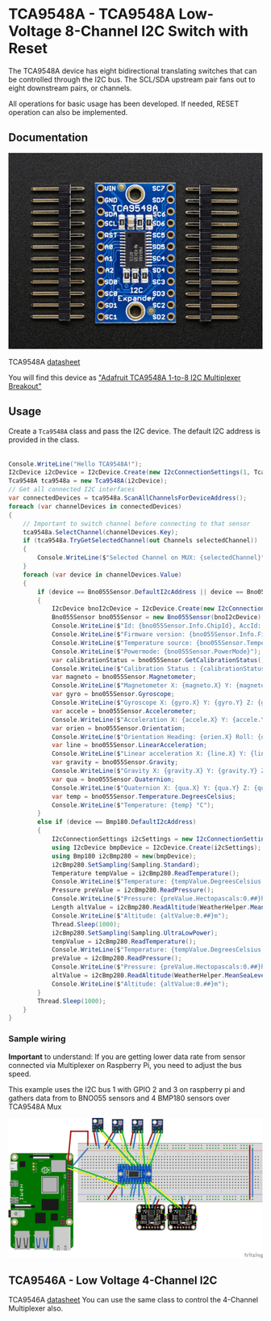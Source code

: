 # TCA9548A - TCA9548A Low-Voltage 8-Channel I2C Switch with Reset

The TCA9548A device has eight bidirectional translating switches that can be controlled through the I2C bus. The SCL/SDA upstream pair fans out to eight downstream pairs, or channels.

All operations for basic usage has been developed. If needed, RESET operation can also be implemented.

## Documentation

![TCA9548A](./TCA9548A.jpg)

TCA9548A [datasheet](https://www.ti.com/lit/ds/symlink/tca9548a.pdf)

You will find this device as ["Adafruit TCA9548A 1-to-8 I2C Multiplexer Breakout"](https://learn.adafruit.com/adafruit-tca9548a-1-to-8-i2c-multiplexer-breakout)

## Usage

Create a ```Tca9548A``` class and pass the I2C device. The default I2C address is provided in the class.

```csharp

Console.WriteLine("Hello TCA9548A!");
I2cDevice i2cDevice = I2cDevice.Create(new I2cConnectionSettings(1, Tca9548A.DefaultI2cAddress));
Tca9548A tca9548a = new Tca9548A(i2cDevice);
// Get all connected I2C interfaces
var connectedDevices = tca9548a.ScanAllChannelsForDeviceAddress();
foreach (var channelDevices in connectedDevices)
{
    // Important to switch channel before connecting to that sensor
    tca9548a.SelectChannel(channelDevices.Key);
    if (tca9548a.TryGetSelectedChannel(out Channels selectedChannel))
    {
        Console.WriteLine($"Selected Channel on MUX: {selectedChannel}");
    }
    foreach (var device in channelDevices.Value)
    {
        if (device == Bno055Sensor.DefaultI2cAddress || device == Bno055Sensor.SecondI2cAddress)
        {
            I2cDevice bnoI2cDevice = I2cDevice.Create(new I2cConnectionSettings(i2cDevice.ConnectionSettings.BusId, device));
            Bno055Sensor bno055Sensor = new Bno055Sensor(bnoI2cDevice);
            Console.WriteLine($"Id: {bno055Sensor.Info.ChipId}, AccId: {bno055Sensor.Info.AcceleratorId}, GyroId: {bno055Sensor.Info.GyroscopeId}, MagId: {bno055Sensor.Info.MagnetometerId}");
            Console.WriteLine($"Firmware version: {bno055Sensor.Info.FirmwareVersion}, Bootloader: {bno055Sensor.Info.BootloaderVersion}");
            Console.WriteLine($"Temperature source: {bno055Sensor.TemperatureSource}, Operation mode: {bno055Sensor.OperationMode}, Units: {bno055Sensor.Units}");
            Console.WriteLine($"Powermode: {bno055Sensor.PowerMode}");
            var calibrationStatus = bno055Sensor.GetCalibrationStatus();
            Console.WriteLine($"Calibration Status : {calibrationStatus}");
            var magneto = bno055Sensor.Magnetometer;
            Console.WriteLine($"Magnetometer X: {magneto.X} Y: {magneto.Y} Z: {magneto.Z}");
            var gyro = bno055Sensor.Gyroscope;
            Console.WriteLine($"Gyroscope X: {gyro.X} Y: {gyro.Y} Z: {gyro.Z}");
            var accele = bno055Sensor.Accelerometer;
            Console.WriteLine($"Acceleration X: {accele.X} Y: {accele.Y} Z: {accele.Z}");
            var orien = bno055Sensor.Orientation;
            Console.WriteLine($"Orientation Heading: {orien.X} Roll: {orien.Y} Pitch: {orien.Z}");
            var line = bno055Sensor.LinearAcceleration;
            Console.WriteLine($"Linear acceleration X: {line.X} Y: {line.Y} Z: {line.Z}");
            var gravity = bno055Sensor.Gravity;
            Console.WriteLine($"Gravity X: {gravity.X} Y: {gravity.Y} Z: {gravity.Z}");
            var qua = bno055Sensor.Quaternion;
            Console.WriteLine($"Quaternion X: {qua.X} Y: {qua.Y} Z: {qua.Z} W: {qua.W}");
            var temp = bno055Sensor.Temperature.DegreesCelsius;
            Console.WriteLine($"Temperature: {temp} °C");
        }
        else if (device == Bmp180.DefaultI2cAddress)
        {
            I2cConnectionSettings i2cSettings = new I2cConnectionSettings(i2cDevice.ConnectionSettings.BusId, Bmp180.DefaultI2cAddress);
            using I2cDevice bmpDevice = I2cDevice.Create(i2cSettings);
            using Bmp180 i2cBmp280 = new(bmpDevice);
            i2cBmp280.SetSampling(Sampling.Standard);
            Temperature tempValue = i2cBmp280.ReadTemperature();
            Console.WriteLine($"Temperature: {tempValue.DegreesCelsius:0.#}\u00B0C");
            Pressure preValue = i2cBmp280.ReadPressure();
            Console.WriteLine($"Pressure: {preValue.Hectopascals:0.##}hPa");
            Length altValue = i2cBmp280.ReadAltitude(WeatherHelper.MeanSeaLevel);
            Console.WriteLine($"Altitude: {altValue:0.##}m");
            Thread.Sleep(1000);
            i2cBmp280.SetSampling(Sampling.UltraLowPower);
            tempValue = i2cBmp280.ReadTemperature();
            Console.WriteLine($"Temperature: {tempValue.DegreesCelsius:0.#}\u00B0C");
            preValue = i2cBmp280.ReadPressure();
            Console.WriteLine($"Pressure: {preValue.Hectopascals:0.##}hPa");
            altValue = i2cBmp280.ReadAltitude(WeatherHelper.MeanSeaLevel);
            Console.WriteLine($"Altitude: {altValue:0.##}m");
        }
        Thread.Sleep(1000);
    }
}
```

### Sample wiring

**Important** to understand:
If you are getting lower data rate from sensor connected via Multiplexer on Raspberry Pi, you need to adjust the bus speed.

This example uses the I2C bus 1 with GPIO 2 and 3 on raspberry pi and gathers data from to BNO055 sensors and 4 BMP180 sensors over TCA9548A Mux

![Wiring sample](TCA9548A_Connections.png)

## TCA9546A - Low Voltage 4-Channel I2C

TCA9546A [datasheet](https://www.ti.com/lit/ds/symlink/tca9546a.pdf)
You can use the same class to control the 4-Channel Multiplexer also.